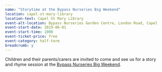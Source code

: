 ```yaml
---
name: "Storytime at the Bypass Nurseries Big Weekend"
location: capel-st-mary-library
location-text: Capel St Mary Library
event-alt-location: Bypass Nurseries Garden Centre, London Road, Capel St Mary, IP9 2JR
event-start-date: 2019-06-01
event-start-time: 1000
event-ticket-price: free
event-category: half-term
breadcrumb: y
---
```


Children and their parents/carers are invited to come and see us for a story and rhyme session at the [Bypass Nurseries Big Weekend](https://bypassnurseries.co.uk/2019/05/bypass-big-weekend/).
